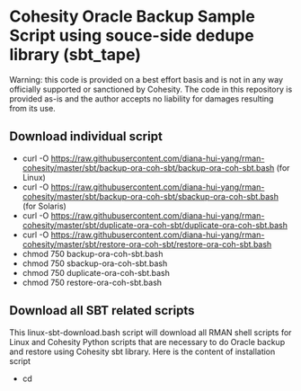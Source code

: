 # Cohesity Oracle Backup Sample Script using souce-side dedupe library (sbt_tape)
Warning: this code is provided on a best effort basis and is not in any way officially supported or sanctioned by Cohesity. The code in this repository is provided as-is and the author accepts no liability for damages resulting from its use.

## Download individual script
- curl -O https://raw.githubusercontent.com/diana-hui-yang/rman-cohesity/master/sbt/backup-ora-coh-sbt/backup-ora-coh-sbt.bash  (for Linux)
- curl -O https://raw.githubusercontent.com/diana-hui-yang/rman-cohesity/master/sbt/backup-ora-coh-sbt/sbackup-ora-coh-sbt.bash (for Solaris)
- curl -O https://raw.githubusercontent.com/diana-hui-yang/rman-cohesity/master/sbt/duplicate-ora-coh-sbt/duplicate-ora-coh-sbt.bash
- curl -O https://raw.githubusercontent.com/diana-hui-yang/rman-cohesity/master/sbt/restore-ora-coh-sbt/restore-ora-coh-sbt.bash
- chmod 750 backup-ora-coh-sbt.bash
- chmod 750 sbackup-ora-coh-sbt.bash
- chmod 750 duplicate-ora-coh-sbt.bash
- chmod 750 restore-ora-coh-sbt.bash

## Download all SBT related scripts
This linux-sbt-download.bash script will download all RMAN shell scripts for Linux and Cohesity Python scripts that are necessary to do Oracle backup and restore using Cohesity sbt library. Here is the content of installation script
- cd <script directory>
- curl -O https://raw.githubusercontent.com/diana-hui-yang/rman-cohesity/master/sbt/linux-sbt-download.bash
- chmod 750 sbt-download.bash
You can also copy the content of sbt-download.bash script directly on your unix server
  
## Download SBT library
SBT library needs to be downloaded from Cohesity support site. Here is the link http://downloads.cohesity.com/oracle_sbt/RPC-Library/6.4.1-and-above/libsbt_6_and_7_linux-x86_64.so. When you click it first, it may ask you to login. Once you login, click this link again. It will download the library to your computer. 
